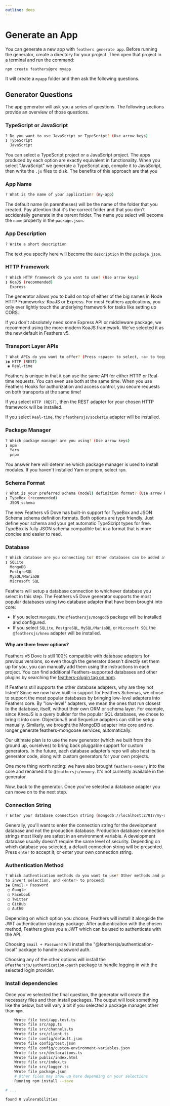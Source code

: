 ```yaml
---
outline: deep
---
```


# Generate an App

You can generate a new app with `feathers generate app`. Before running the generator, create a directory for your project. Then open that project in a terminal and run the command:

```bash
npm create feathers@pre myapp
```

It will create a `myapp` folder and then ask the following questions.

## Generator Questions

The app generator will ask you a series of questions. The following sections provide an overview of those questions.

### TypeScript or JavaScript

```bash
? Do you want to use JavaScript or TypeScript? (Use arrow keys)
❯ TypeScript
  JavaScript
```

You can select a TypeScript project or a JavaScript project. The apps produced by each option are exactly equivalent in functionality. When you select "JavaScript" we generate a TypeScript app, compile it to JavaScript, then write the `.js` files to disk. The benefits of this approach are that you

### App Name

```bash
? What is the name of your application? (my-app)
```

The default name (in parentheses) will be the name of the folder that you created. Pay attention that it's the correct folder and that you don't accidentally generate in the parent folder. The name you select will become the `name` property in the `package.json`.

### App Description

```bash
? Write a short description
```

The text you specify here will become the `description` in the `package.json`.

### HTTP Framework

```bash
? Which HTTP framework do you want to use? (Use arrow keys)
❯ KoaJS (recommended)
  Express
```

The generator allows you to build on top of either of the big names in Node HTTP Frameworks: KoaJS or Express. For most Feathers applications, you only ever lightly touch the underlying framework for tasks like setting up CORS.

If you don't absolutely need some Express API or middleware package, we recommend using the more-modern KoaJS framework. We've selected it as the new default in Feathers v5.

### Transport Layer APIs

```bash
? What APIs do you want to offer? (Press <space> to select, <a> to toggle all, <i> to invert selection, and <enter> to proceed)
❯◉ HTTP (REST)
 ◉ Real-time
```

Feathers is unique in that it can use the same API for either HTTP or Real-time requests. You can even use both at the same time. When you use Feathers Hooks for authorization and access control, you secure requests on both transports at the same time!

If you select `HTTP (REST)`, then the REST adapter for your chosen HTTP framework will be installed.

If you select `Real-time`, the `@feathersjs/socketio` adapter will be installed.

### Package Manager

```bash
? Which package manager are you using? (Use arrow keys)
❯ npm
  Yarn
  pnpm
```

You answer here will determine which package manager is used to install modules. If you haven't installed Yarn or pnpm, select `npm`.

### Schema Format

```bash
? What is your preferred schema (model) definition format? (Use arrow keys)
❯ TypeBox (recommended)
  JSON schema
```

The new Feathers v5 Dove has built-in support for TypeBox and JSON Schema schema definition formats. Both options are type friendly. Just define your schema and your get automatic TypeScript types for free. TypeBox is fully JSON schema compatible but in a format that is more concise and easier to read.

### Database

```bash
? Which database are you connecting to? Other databases can be added at any time (Use arrow keys)
❯ SQLite
  MongoDB
  PostgreSQL
  MySQL/MariaDB
  Microsoft SQL
```

Feathers will setup a database connection to whichever database you select in this step. The Feathers v5 Dove generator supports the most popular databases using two database adapter that have been brought into core:

- If you select `MongoDB`, the `@feathersjs/mongodb` package will be installed and configured.
- If you select `SQLite`, `PostgreSQL`, `MySQL/MariaDB`, or `Microsoft SQL` the `@feathersjs/knex` adapter will be installed.

#### Why are there fewer options?

Feathers v5 Dove is still 100% compatible with database adapters for previous versions, so even though the generator doesn't directly set them up for you, you can manually add them using the instructions in each project. You can find additional Feathers-supported databases and other plugins by searching the [feathers-plugin tag on npm](https://www.npmjs.com/search?q=keywords:feathers-plugin).

If Feathers still supports the other database adapters, why are they not listed? Since we now have built-in support for Feathers Schemas, we chose to support the most popular databases by bringing low-level adapters into Feathers core. By "low-level" adapters, we mean the ones that run closest to the database, itself, without their own ORM or schema layer. For example, since KnexJS is a query builder for the popular SQL databases, we chose to bring it into core. ObjectionJS and Sequelize adapters can still be setup manually. Similarly, we brought the MongoDB adapter into core and no longer generate feathers-mongoose services, automatically.

Our ultimate plan is to use the new generator (which we built from the ground up, ourselves) to bring back pluggable support for custom generators. In the future, each database adapter's repo will also host its generator code, along with custom generators for your own projects.

One more thing worth noting: we have also brought `feathers-memory` into the core and renamed it to `@feathersjs/memory`. It's not currently available in the generator.

Now, back to the generator. Once you've selected a database adapter you can move on to the next step.

### Connection String

```bash
? Enter your database connection string (mongodb://localhost:27017/my-app)
```

Generally, you'll want to enter the connection string for the development database and not the production database. Production database connection strings most likely are safest in an environment variable. A development database usually doesn't require the same level of security. Depending on which database you selected, a default connection string will be presented. Press `enter` to accept it, or enter your own connection string.

### Authentication Method

```bash
? Which authentication methods do you want to use? Other methods and providers can be added at any time. (Press <space> to select, <a> to toggle all, <i>
to invert selection, and <enter> to proceed)
❯◉ Email + Password
 ◯ Google
 ◯ Facebook
 ◯ Twitter
 ◯ GitHub
 ◯ Auth0
```

Depending on which option you choose, Feathers will install it alongside the JWT authentication strategy package. After authentication with the chosen method, Feathers gives you a JWT which can be used to authenticate with the API.

Choosing `Email + Password` will install the "@feathersjs/authentication-local" package to handle password auth.

Choosing any of the other options will install the `@feathersjs/authentication-oauth` package to handle logging in with the selected login provider.

### Install dependencies

Once you've selected the final question, the generator will create the necessary files and then install packages. The output will look something like the below, but will vary a bit if you selected a package manager other than `npm`.

```bash
    Wrote file test/app.test.ts
    Wrote file src/app.ts
    Wrote file src/channels.ts
    Wrote file src/client.ts
    Wrote file config/default.json
    Wrote file config/test.json
    Wrote file config/custom-environment-variables.json
    Wrote file src/declarations.ts
    Wrote file public/index.html
    Wrote file src/index.ts
    Wrote file src/logger.ts
    Wrote file package.json
    # Other files may show up here depending on your selections
    Running npm install --save

# ...

found 0 vulnerabilities
```
